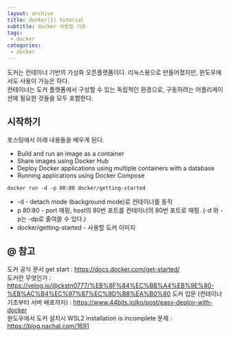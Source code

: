 ```yaml
---
layout: archive
title: docker(1) tutorial
subtitle: docker 사용법 기초
tags: 
 - docker
categories: 
 - docker
---
```

도커는 컨테이너 기반의 가상화 오픈플랫폼이다. 리눅스용으로 만들어졌지만, 윈도우에서도 사용이 가능은 하다.     
컨테이너는 도커 플랫폼에서 구성할 수 있는 독립적인 환경으로, 구동하려는 어플리케이션에 필요한 것들을 모두 포함한다.  

## 시작하기
포스팅에서 아래 내용들을 배우게 된다.
- Build and run an image as a container
- Share images using Docker Hub
- Deploy Docker applications using multiple containers with a database
- Running applications using Docker Compose


```commandline
docker run -d -p 80:80 docker/getting-started
```
- -d - detach mode (background mode)로 컨테이너를 동작
- p 80:80 - port 매핑, host의 80번 포트를 컨테이너의 80번 포트로 매핑.
  (-d 와 -p는 -dp로 줄여쓸 수 있다.)
- docker/getting-started - 사용할 도커 이미지


## @ 참고
도커 공식 문서 get start : https://docs.docker.com/get-started/  
도커란 무엇인가 : https://velog.io/@ckstn0777/%EB%8F%84%EC%BB%A4%EB%9E%80-%EB%AC%B4%EC%97%87%EC%9D%B8%EA%B0%80
도커 입문 (컨테이너 기초부터 서버 배포까지) : https://www.44bits.io/ko/post/easy-deploy-with-docker  
윈도우에서 도커 설치시 WSL2 installation is incomplete 문제 : https://blog.nachal.com/1691
